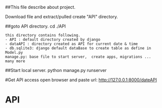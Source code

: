 ##This file describe about project.


Download file and extract/pulled create "API" directory.

##goto API directory.
	cd ./API

	this directory contains following.
	- API : default directory created by django 
	- dataAPI : directory created as API for current date & time
	- db.sqlite3: django default dataBase to create table as define in Model.py
	manage.py: base file to start server,  create apps, migrations ... many more


##Start local server.
	python manage.py runserver

#Get API access
	open browser and paste url: http://127.0.0.1:8000/dateAPI


	

# API
